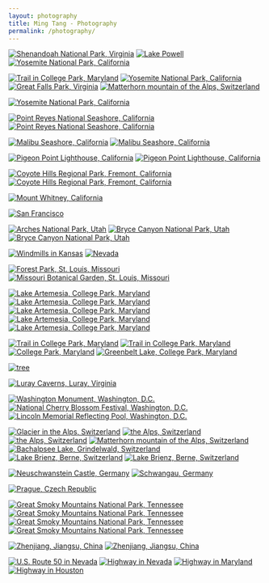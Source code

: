 ```yaml
---
layout: photography
title: Ming Tang - Photography
permalink: /photography/
---
```


<!-- panorama photos -->
<a href="/images/photography/panorama/panorama1.jpg" data-imagelightbox="d"><img src="/images/photography/panorama/panorama1.jpg" alt="Shenandoah National Park, Virginia" /></a>
<a href="/images/photography/panorama/panorama2.jpg" data-imagelightbox="d"><img src="/images/photography/panorama/panorama2.jpg" alt="Lake Powell" /></a>
<a href="/images/photography/panorama/panorama3.jpg" data-imagelightbox="d"><img src="/images/photography/panorama/panorama3.jpg" alt="Yosemite National Park, California" /></a>

<div class="photobox">

<!-- vertical photos -->
<a href="/images/photography/full/photo23.jpg" data-imagelightbox="d"><img src="/images/photography/thumb/photo23.jpg" alt="Trail in College Park, Maryland" /></a>
<a href="/images/photography/full/photo26.jpg" data-imagelightbox="d"><img src="/images/photography/thumb/photo26.jpg" alt="Yosemite National Park, California" /></a>
<a href="/images/photography/full/photo41.jpg" data-imagelightbox="d"><img src="/images/photography/thumb/photo41.jpg" alt="Great Falls Park, Virginia" /></a>
<a href="/images/photography/full/photo53.jpg" data-imagelightbox="d"><img src="/images/photography/thumb/photo53.jpg" alt="Matterhorn mountain of the Alps, Switzerland" /></a>

<!-- California -->
<a href="/images/photography/full/photo6.jpg" data-imagelightbox="d"><img src="/images/photography/thumb/photo6.jpg" alt="Yosemite National Park, California" /></a>

<a href="/images/photography/full/photo7.jpg" data-imagelightbox="d"><img src="/images/photography/thumb/photo7.jpg" alt="Point Reyes National Seashore, California" /></a>
<a href="/images/photography/full/photo25.jpg" data-imagelightbox="d"><img src="/images/photography/thumb/photo25.jpg" alt="Point Reyes National Seashore, California" /></a>

<a href="/images/photography/full/photo12.jpg" data-imagelightbox="d"><img src="/images/photography/thumb/photo12.jpg" alt="Malibu Seashore, California" /></a>
<a href="/images/photography/full/photo40.jpg" data-imagelightbox="d"><img src="/images/photography/thumb/photo40.jpg" alt="Malibu Seashore, California" /></a>

<a href="/images/photography/full/photo19.jpg" data-imagelightbox="d"><img src="/images/photography/thumb/photo19.jpg" alt="Pigeon Point Lighthouse, California" /></a>
<a href="/images/photography/full/photo54.jpg" data-imagelightbox="d"><img src="/images/photography/thumb/photo54.jpg" alt="Pigeon Point Lighthouse, California" /></a>

<a href="/images/photography/full/photo27.jpg" data-imagelightbox="d"><img src="/images/photography/thumb/photo27.jpg" alt="Coyote Hills Regional Park, Fremont, California" /></a>
<a href="/images/photography/full/photo43.jpg" data-imagelightbox="d"><img src="/images/photography/thumb/photo43.jpg" alt="Coyote Hills Regional Park, Fremont, California" /></a>

<a href="/images/photography/full/photo52.jpg" data-imagelightbox="d"><img src="/images/photography/thumb/photo52.jpg" alt="Mount Whitney, California" /></a>

<a href="/images/photography/full/photo21.jpg" data-imagelightbox="d"><img src="/images/photography/thumb/photo21.jpg" alt="San Francisco" /></a>


<!-- Midwest -->
<a href="/images/photography/full/photo1.jpg" data-imagelightbox="d"><img src="/images/photography/thumb/photo1.jpg" alt="Arches National Park, Utah" /></a>
<a href="/images/photography/full/photo24.jpg" data-imagelightbox="d"><img src="/images/photography/thumb/photo24.jpg" alt="Bryce Canyon National Park, Utah" /></a>
<a href="/images/photography/full/photo36.jpg" data-imagelightbox="d"><img src="/images/photography/thumb/photo36.jpg" alt="Bryce Canyon National Park, Utah" /></a>

<a href="/images/photography/full/photo3.jpg" data-imagelightbox="d"><img src="/images/photography/thumb/photo3.jpg" alt="Windmills in Kansas" /></a>
<a href="/images/photography/full/photo18.jpg" data-imagelightbox="d"><img src="/images/photography/thumb/photo18.jpg" alt="Nevada" /></a>

<a href="/images/photography/full/photo5.jpg" data-imagelightbox="d"><img src="/images/photography/thumb/photo5.jpg" alt="Forest Park, St. Louis, Missouri" /></a>
<a href="/images/photography/full/photo28.jpg" data-imagelightbox="d"><img src="/images/photography/thumb/photo28.jpg" alt="Missouri Botanical Garden, St. Louis, Missouri" /></a>

<!-- Maryland -->
<a href="/images/photography/full/photo4.jpg" data-imagelightbox="d"><img src="/images/photography/thumb/photo4.jpg" alt="Lake Artemesia, College Park, Maryland" /></a>
<a href="/images/photography/full/photo9.jpg" data-imagelightbox="d"><img src="/images/photography/thumb/photo9.jpg" alt="Lake Artemesia, College Park, Maryland" /></a>
<a href="/images/photography/full/photo13.jpg" data-imagelightbox="d"><img src="/images/photography/thumb/photo13.jpg" alt="Lake Artemesia, College Park, Maryland" /></a>
<a href="/images/photography/full/photo44.jpg" data-imagelightbox="d"><img src="/images/photography/thumb/photo44.jpg" alt="Lake Artemesia, College Park, Maryland" /></a>
<a href="/images/photography/full/photo55.jpg" data-imagelightbox="d"><img src="/images/photography/thumb/photo55.jpg" alt="Lake Artemesia, College Park, Maryland" /></a>

<a href="/images/photography/full/photo8.jpg" data-imagelightbox="d"><img src="/images/photography/thumb/photo8.jpg" alt="Trail in College Park, Maryland" /></a>
<a href="/images/photography/full/photo45.jpg" data-imagelightbox="d"><img src="/images/photography/thumb/photo45.jpg" alt="Trail in College Park, Maryland" /></a>
<a href="/images/photography/full/photo46.jpg" data-imagelightbox="d"><img src="/images/photography/thumb/photo46.jpg" alt="College Park, Maryland" /></a>
<a href="/images/photography/full/photo47.jpg" data-imagelightbox="d"><img src="/images/photography/thumb/photo47.jpg" alt="Greenbelt Lake, College Park, Maryland" /></a>

<a href="/images/photography/full/photo34.jpg" data-imagelightbox="d"><img src="/images/photography/thumb/photo34.jpg" alt="tree" /></a>

<!-- Virginia -->
<a href="/images/photography/full/photo22.jpg" data-imagelightbox="d"><img src="/images/photography/thumb/photo22.jpg" alt="Luray Caverns, Luray, Virginia" /></a>

<!-- DC -->
<a href="/images/photography/full/photo15.jpg" data-imagelightbox="d"><img src="/images/photography/thumb/photo15.jpg" alt="Washington Monument, Washington, D.C." /></a>
<a href="/images/photography/full/photo2.jpg" data-imagelightbox="d"><img src="/images/photography/thumb/photo2.jpg" alt="National Cherry Blossom Festival, Washington, D.C." /></a>
<a href="/images/photography/full/photo29.jpg" data-imagelightbox="d"><img src="/images/photography/thumb/photo29.jpg" alt="Lincoln Memorial Reflecting Pool, Washington, D.C." /></a>

<!-- Europe -->
<a href="/images/photography/full/photo14.jpg" data-imagelightbox="d"><img src="/images/photography/thumb/photo14.jpg" alt="Glacier in the Alps, Switzerland" /></a>
<a href="/images/photography/full/photo37.jpg" data-imagelightbox="d"><img src="/images/photography/thumb/photo37.jpg" alt="the Alps, Switzerland" /></a>
<a href="/images/photography/full/photo48.jpg" data-imagelightbox="d"><img src="/images/photography/thumb/photo48.jpg" alt="the Alps, Switzerland" /></a>
<a href="/images/photography/full/photo10.jpg" data-imagelightbox="d"><img src="/images/photography/thumb/photo10.jpg" alt="Matterhorn mountain of the Alps, Switzerland" /></a>
<a href="/images/photography/full/photo17.jpg" data-imagelightbox="d"><img src="/images/photography/thumb/photo17.jpg" alt="Bachalpsee Lake, Grindelwald, Switzerland" /></a>
<a href="/images/photography/full/photo38.jpg" data-imagelightbox="d"><img src="/images/photography/thumb/photo38.jpg" alt="Lake Brienz, Berne, Switzerland" /></a>
<a href="/images/photography/full/photo49.jpg" data-imagelightbox="d"><img src="/images/photography/thumb/photo49.jpg" alt="Lake Brienz, Berne, Switzerland" /></a>

<a href="/images/photography/full/photo33.jpg" data-imagelightbox="d"><img src="/images/photography/thumb/photo33.jpg" alt="Neuschwanstein Castle, Germany" /></a>
<a href="/images/photography/full/photo31.jpg" data-imagelightbox="d"><img src="/images/photography/thumb/photo31.jpg" alt="Schwangau, Germany" /></a>

<a href="/images/photography/full/photo30.jpg" data-imagelightbox="d"><img src="/images/photography/thumb/photo30.jpg" alt="Prague, Czech Republic" /></a>

<!-- Tennessee -->
<a href="/images/photography/full/photo16.jpg" data-imagelightbox="d"><img src="/images/photography/thumb/photo16.jpg" alt="Great Smoky Mountains National Park, Tennessee" /></a>
<a href="/images/photography/full/photo57.jpg" data-imagelightbox="d"><img src="/images/photography/thumb/photo57.jpg" alt="Great Smoky Mountains National Park, Tennessee" /></a>
<a href="/images/photography/full/photo50.jpg" data-imagelightbox="d"><img src="/images/photography/thumb/photo50.jpg" alt="Great Smoky Mountains National Park, Tennessee" /></a>
<a href="/images/photography/full/photo51.jpg" data-imagelightbox="d"><img src="/images/photography/thumb/photo51.jpg" alt="Great Smoky Mountains National Park, Tennessee" /></a>

<!-- China -->
<a href="/images/photography/full/photo20.jpg" data-imagelightbox="d"><img src="/images/photography/thumb/photo20.jpg" alt="Zhenjiang, Jiangsu, China" /></a>
<a href="/images/photography/full/photo32.jpg" data-imagelightbox="d"><img src="/images/photography/thumb/photo32.jpg" alt="Zhenjiang, Jiangsu, China" /></a>

<!-- Highway -->
<a href="/images/photography/full/photo35.jpg" data-imagelightbox="d"><img src="/images/photography/thumb/photo35.jpg" alt="U.S. Route 50 in Nevada" /></a>
<a href="/images/photography/full/photo39.jpg" data-imagelightbox="d"><img src="/images/photography/thumb/photo39.jpg" alt="Highway in Nevada" /></a>
<a href="/images/photography/full/photo42.jpg" data-imagelightbox="d"><img src="/images/photography/thumb/photo42.jpg" alt="Highway in Maryland" /></a>
<a href="/images/photography/full/photo11.jpg" data-imagelightbox="d"><img src="/images/photography/thumb/photo11.jpg" alt="Highway in Houston" /></a>

</div>
